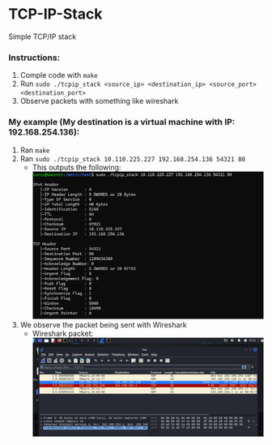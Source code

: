 # TCP-IP-Stack
Simple TCP/IP stack  

### Instructions:
1. Comple code with `make`  
2. Run `sudo ./tcpip_stack <source_ip> <destination_ip> <source_port> <destination_port>`
3. Observe packets with something like wireshark

### My example (My destination is a virtual machine with IP: 192.168.254.136):
1. Ran `make`
2. Ran `sudo ./tcpip_stack 10.110.225.227 192.168.254.136 54321 80`
   - This outputs the following:  
     ![alt text](https://github.com/AriT000/TCP-IP-Stack/blob/main/image2.png)
3. We observe the packet being sent with Wireshark
   - Wireshark packet:  
     ![alt test](https://github.com/AriT000/TCP-IP-Stack/blob/main/image1.png)
